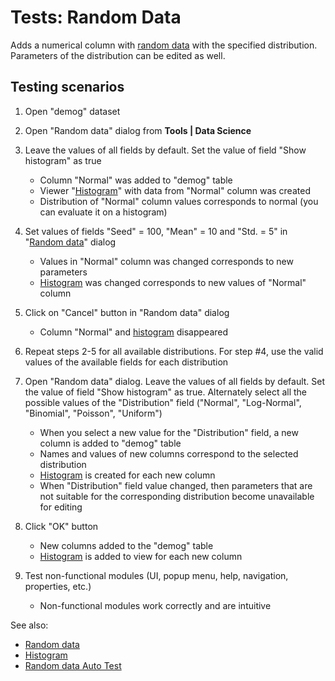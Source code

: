 <!-- TITLE: Tests: Random Data -->
<!-- SUBTITLE: -->

# Tests: Random Data

Adds a numerical column with [random data](../dialogs/random-data.md) with the specified distribution. Parameters of the 
distribution can be edited as well.


## Testing scenarios

1. Open "demog" dataset
  
1. Open "Random data" dialog from  **Tools | Data Science** 

1. Leave the values of all fields by default. Set the value of field "Show histogram" as true
   * Column "Normal" was added to "demog" table
   * Viewer "[Histogram](../viewers/histogram.md)" with data from "Normal" column was created 
   * Distribution of "Normal" column values corresponds to normal (you can evaluate it on a histogram)
   
1. Set values of fields "Seed" = 100, "Mean" = 10 and "Std. = 5" in "[Random data](../dialogs/random-data.md)" dialog
   * Values in "Normal" column was changed corresponds to new parameters 
   * [Histogram](../viewers/histogram.md) was changed corresponds to new values of "Normal" column

1. Click on "Cancel" button in "Random data" dialog
   * Column "Normal" and [histogram](../viewers/histogram.md) disappeared

1. Repeat steps 2-5 for all available distributions. For step #4, use the valid values of the available fields for each distribution
   
1. Open "Random data" dialog. Leave the values of all fields by default. Set the value of field "Show histogram" as true.
Alternately select all the possible values ​​of the "Distribution" field ("Normal", "Log-Normal", "Binomial", "Poisson", "Uniform")
   * When you select a new value for the "Distribution" field, a new column is added to "demog" table
   * Names and values ​​of new columns correspond to the selected distribution
   * [Histogram](../viewers/histogram.md) is created for each new column
   * When "Distribution" field value changed, then parameters that are not suitable for the corresponding distribution become unavailable for editing

1. Click "OK" button
   * New columns added to the "demog" table 
   * [Histogram](../viewers/histogram.md) is added to view for each new column

1. Test non-functional modules (UI, popup menu, help, navigation, properties, etc.)
   * Non-functional modules work correctly and are intuitive

   
See also:
  * [Random data](../dialogs/random-data.md)
  * [Histogram](../viewers/histogram.md)
  * [Random data Auto Test](random-data-test.side)